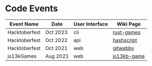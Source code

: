 # Code Events

| Event Name    | Date     | User Interface  | Wiki Page                              |
|---------------|----------|-----------------|----------------------------------------|
| Hacktoberfest | Oct 2023 | cli             | [rust-games](terminal-based-games.md)  |
| Hacktoberfest | Oct 2022 | api             | [hashscript](cryptographic-hashing.md) |
| Hacktoberfest | Oct 2021 | web             | [gitwebby](git-web.md)                 |
| js13kGames    | Aug 2021 | web             | [js13kb-game](browser-games.md)        |

